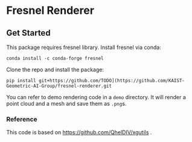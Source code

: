 # Fresnel Renderer

## Get Started

This package requires fresnel library.
Install fresnel via conda:

`conda install -c conda-forge fresnel`

Clone the repo and install the package:

```
pip install git+https://github.com/TODO](https://github.com/KAIST-Geometric-AI-Group/fresnel-renderer.git
```

You can refer to demo rendering code in a `demo` directory. It will render a point cloud and a mesh and save them as `.png`s.

### Reference
This code is based on https://github.com/QhelDIV/xgutils .

